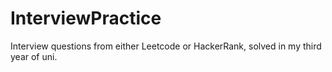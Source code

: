 # InterviewPractice

Interview questions from either Leetcode or HackerRank, solved in my third year of uni.
